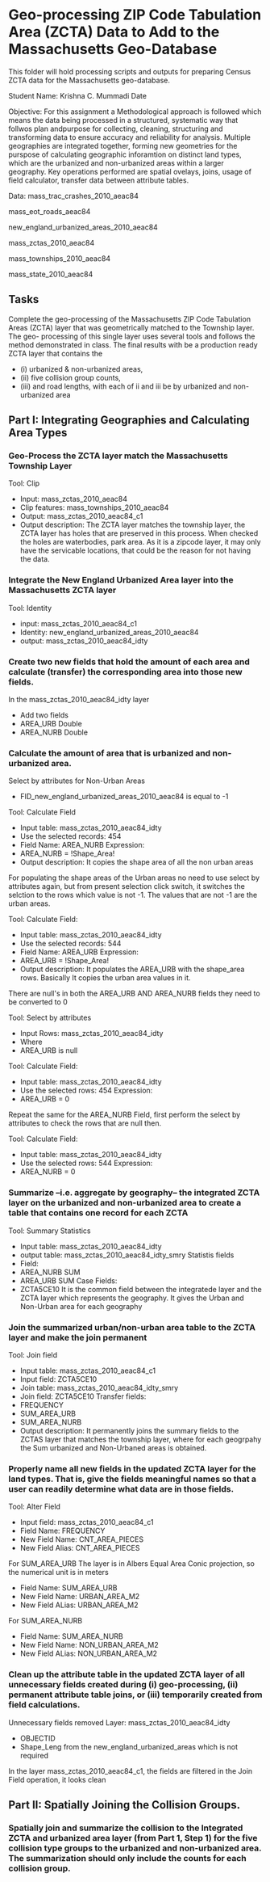 # Geo-processing ZIP Code Tabulation Area (ZCTA) Data to Add to the Massachusetts Geo-Database

This folder will hold processing scripts and outputs for preparing Census ZCTA data for the Massachusetts geo-database.

Student Name: Krishna C. Mummadi
Date 

Objective: For this assignment a Methodological approach is followed which means the data being processed in a structured, systematic way that follwos plan andpurpose for collecting, cleaning, structuring and transforming data to ensure accuracy and reliability for analysis. Multiple geographies are integrated together, forming new geometries for the purspose of calculating geographic inforamtion on distinct land types, which are the urbanized and non-urbanized areas within a larger geography. Key operations performed are spatial ovelays, joins, usage of field calculator, transfer data between attribute tables. 

Data:
mass_trac_crashes_2010_aeac84

mass_eot_roads_aeac84

new_england_urbanized_areas_2010_aeac84

mass_zctas_2010_aeac84

mass_townships_2010_aeac84

mass_state_2010_aeac84

## Tasks
Complete the geo-processing of the Massachusetts ZIP Code Tabulation Areas (ZCTA) layer that was geometrically matched to the Township layer. The geo- processing of this single layer uses several tools and follows the method demonstrated in class. The final results with be a production ready ZCTA layer that contains the 
- (i) urbanized & non-urbanized areas, 
- (ii) five collision group counts, 
- (iii) and road lengths, with each of ii and iii be by urbanized and non-urbanized area


## Part I: Integrating Geographies and Calculating Area Types

### Geo-Process the ZCTA layer match the Massachusetts Township Layer

Tool: Clip
- Input: mass_zctas_2010_aeac84
- Clip features: mass_townships_2010_aeac84
- Output: mass_zctas_2010_aeac84_c1
- Output description: The ZCTA layer matches the township layer, the ZCTA layer has holes that are preserved in this process. When checked the holes are waterbodies, park area. As it is a zipcode layer, it may only have the servicable locations, that could be the reason for not having the data.

### Integrate the New England Urbanized Area layer into the Massachusetts ZCTA layer
Tool: Identity
- input: mass_zctas_2010_aeac84_c1
- Identity: new_england_urbanized_areas_2010_aeac84
- output: mass_zctas_2010_aeac84_idty

### Create two new fields that hold the amount of each area and calculate (transfer) the corresponding area into those new fields.
In the mass_zctas_2010_aeac84_idty layer
- Add two fields
- AREA_URB   Double
- AREA_NURB  Double

###  Calculate the amount of area that is urbanized and non-urbanized area. 
Select by attributes for Non-Urban Areas
- FID_new_england_urbanized_areas_2010_aeac84 is equal to -1


Tool: Calculate Field
- Input table: mass_zctas_2010_aeac84_idty
- Use the selected records: 454
- Field Name: AREA_NURB
Expression:
- AREA_NURB = !Shape_Area!
- Output description: It copies the shape area of all the non urban areas

For populating the shape areas of the Urban areas no need to use select by attributes again, but from present selection click switch, it switches the selction to the rows which value is not -1. The values that are not -1 are the urban areas.

Tool: Calculate Field:
- Input table: mass_zctas_2010_aeac84_idty
- Use the selected records: 544
- Field Name: AREA_URB
Expression:
- AREA_URB = !Shape_Area!
- Output description: It populates the AREA_URB with the shape_area rows. Basically It copies the urban area values in it.


There are null's in both the AREA_URB AND AREA_NURB fields they need to be converted to 0

Tool: Select by attributes
- Input Rows: mass_zctas_2010_aeac84_idty
- Where
- AREA_URB  is null


Tool: Calculate Field:
- Input table: mass_zctas_2010_aeac84_idty
- Use the selected rows: 454
Expression:
- AREA_URB = 0


Repeat the same for the AREA_NURB Field, first perform the select by attributes to check the rows that are null then.

Tool:  Calculate Field:
- Input table: mass_zctas_2010_aeac84_idty
- Use the selected rows: 544
Expression:
- AREA_NURB = 0


### Summarize –i.e. aggregate by geography– the integrated ZCTA layer on the urbanized and non-urbanized area to create a table that contains one record for each ZCTA

Tool: Summary Statistics
- Input table: mass_zctas_2010_aeac84_idty
- output table: mass_zctas_2010_aeac84_idty_smry
Statistis fields
- Field:
- AREA_NURB   SUM
- AREA_URB    SUM
Case Fields:
- ZCTA5CE10
It is the common field between the integratede layer and the ZCTA layer which represents the geography. It gives the Urban and Non-Urban area for each geography

### Join the summarized urban/non-urban area table to the ZCTA layer and make the join permanent

Tool: Join field
- Input table: mass_zctas_2010_aeac84_c1
- Input field: ZCTA5CE10
- Join table: mass_zctas_2010_aeac84_idty_smry
- Join field: ZCTA5CE10
Transfer fields:
- FREQUENCY
- SUM_AREA_URB
- SUM_AREA_NURB
- Output description: It permanently joins the summary fields to the ZCTAS layer that matches the township layer, where for each geogrpahy the Sum urbanized and Non-Urbaned areas is obtained.

### Properly name all new fields in the updated ZCTA layer for the land types. That is, give the fields meaningful names so that a user can readily determine what data are in those fields.

Tool: Alter Field
- Input field: mass_zctas_2010_aeac84_c1
- Field Name: FREQUENCY
- New Field Name: CNT_AREA_PIECES
- New Field Alias: CNT_AREA_PIECES

For SUM_AREA_URB
The layer is in Albers Equal Area Conic projection, so the numerical unit is in meters
- Field Name: SUM_AREA_URB
- New Field Name: URBAN_AREA_M2
- New Field ALias: URBAN_AREA_M2

For SUM_AREA_NURB
- Field Name: SUM_AREA_NURB
- New Field Name: NON_URBAN_AREA_M2
- New Field ALias: NON_URBAN_AREA_M2


### Clean up the attribute table in the updated ZCTA layer of all unnecessary fields created during (i) geo-processing, (ii) permanent attribute table joins, or (iii) temporarily created from field calculations. 

Unnecessary fields removed 
Layer: mass_zctas_2010_aeac84_idty
- OBJECTID
- Shape_Leng from the new_england_urbanized_areas which is not required

In the layer mass_zctas_2010_aeac84_c1, the fields are filtered in the Join Field operation, it looks clean


## Part II: Spatially Joining the Collision Groups.

### Spatially join and summarize the collision to the Integrated ZCTA and urbanized area layer (from Part 1, Step 1) for the five collision type groups to the urbanized and non-urbanized area. The summarization should only include the counts for each collision group. 
































